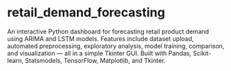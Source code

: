# retail_demand_forecasting
An interactive Python dashboard for forecasting retail product demand using ARIMA and LSTM models. Features include dataset upload, automated preprocessing, exploratory analysis, model training, comparison, and visualization — all in a simple Tkinter GUI.  Built with Pandas, Scikit-learn, Statsmodels, TensorFlow, Matplotlib, and Tkinter.
